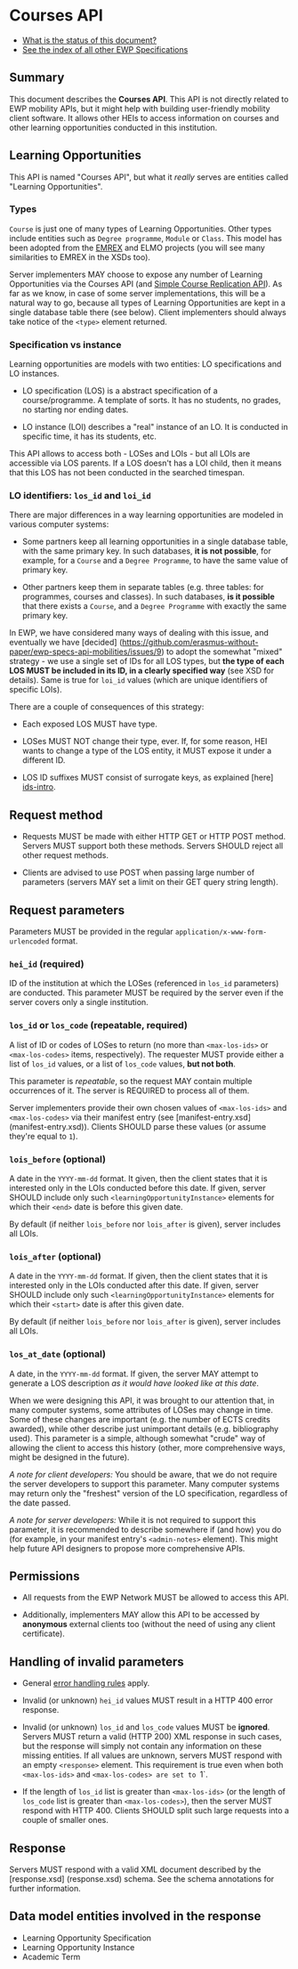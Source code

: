 Courses API
===========

* [What is the status of this document?][statuses]
* [See the index of all other EWP Specifications][develhub]


Summary
-------

This document describes the **Courses API**. This API is not directly related
to EWP mobility APIs, but it might help with building user-friendly mobility
client software. It allows other HEIs to access information on courses and
other learning opportunities conducted in this institution.


Learning Opportunities
----------------------

This API is named "Courses API", but what it *really* serves are entities
called "Learning Opportunities".

### Types

`Course` is just one of many types of Learning Opportunities. Other types
include entities such as `Degree programme`, `Module` or `Class`. This model
has been adopted from the [EMREX][emrex] and ELMO projects (you will see many
similarities to EMREX in the XSDs too).

Server implementers MAY choose to expose any number of Learning Opportunities
via the Courses API (and [Simple Course Replication API][replication-api]). As
far as we know, in case of some server implementations, this will be a natural
way to go, because all types of Learning Opportunities are kept in a single
database table there (see below). Client implementers should always take notice
of the `<type>` element returned.


### Specification vs instance

Learning opportunities are models with two entities: LO specifications and LO
instances.

 * LO specification (LOS) is a abstract specification of a course/programme. A
   template of sorts. It has no students, no grades, no starting nor ending
   dates.

 * LO instance (LOI) describes a "real" instance of an LO. It is conducted in
   specific time, it has its students, etc.

This API allows to access both - LOSes and LOIs - but all LOIs are accessible
via LOS parents. If a LOS doesn't has a LOI child, then it means that this LOS
has not been conducted in the searched timespan.


<a name='unique-identifiers'></a>

### LO identifiers: `los_id` and `loi_id`

There are major differences in a way learning opportunities are modeled in
various computer systems:

 * Some partners keep all learning opportunities in a single database table,
   with the same primary key. In such databases, **it is not possible**, for
   example, for a `Course` and a `Degree Programme`, to have the same value of
   primary key.

 * Other partners keep them in separate tables (e.g. three tables: for
   programmes, courses and classes). In such databases, **is it possible** that
   there exists a `Course`, and a `Degree Programme` with exactly the same
   primary key.

In EWP, we have considered many ways of dealing with this issue, and eventually
we have [decided]
(https://github.com/erasmus-without-paper/ewp-specs-api-mobilities/issues/9) to
adopt the somewhat "mixed" strategy - we use a single set of IDs for all LOS
types, but **the type of each LOS MUST be included in its ID, in a clearly
specified way** (see XSD for details). Same is true for `loi_id` values (which
are unique identifiers of specific LOIs).

There are a couple of consequences of this strategy:

 * Each exposed LOS MUST have type.

 * LOSes MUST NOT change their type, ever. If, for some reason, HEI wants to
   change a type of the LOS entity, it MUST expose it under a different ID.

 * LOS ID suffixes MUST consist of surrogate keys, as explained [here]
   [ids-intro].


Request method
--------------

 * Requests MUST be made with either HTTP GET or HTTP POST method. Servers MUST
   support both these methods. Servers SHOULD reject all other request methods.

 * Clients are advised to use POST when passing large number of parameters
   (servers MAY set a limit on their GET query string length).


Request parameters
------------------

Parameters MUST be provided in the regular `application/x-www-form-urlencoded`
format.


### `hei_id` (required)

ID of the institution at which the LOSes (referenced in `los_id` parameters)
are conducted. This parameter MUST be required by the server even if the server
covers only a single institution.


### `los_id` or `los_code` (repeatable, required)

A list of ID or codes of LOSes to return (no more than `<max-los-ids>` or
`<max-los-codes>` items, respectively). The requester MUST provide either a
list of `los_id` values, or a list of `los_code` values, **but not both**.

This parameter is *repeatable*, so the request MAY contain multiple occurrences
of it. The server is REQUIRED to process all of them.

Server implementers provide their own chosen values of `<max-los-ids>` and
`<max-los-codes>` via their manifest entry (see [manifest-entry.xsd]
(manifest-entry.xsd)). Clients SHOULD parse these values (or assume they're
equal to `1`).


### `lois_before` (optional)

A date in the `YYYY-mm-dd` format. It given, then the client states that it is
interested only in the LOIs conducted before this date. If given, server SHOULD
include only such `<learningOpportunityInstance>` elements for which their
`<end>` date is before this given date.

By default (if neither `lois_before` nor `lois_after` is given), server
includes all LOIs.


### `lois_after` (optional)

A date in the `YYYY-mm-dd` format. If given, then the client states that it is
interested only in the LOIs conducted after this date. If given, server SHOULD
include only such `<learningOpportunityInstance>` elements for which their
`<start>` date is after this given date.

By default (if neither `lois_before` nor `lois_after` is given), server
includes all LOIs.


### `los_at_date` (optional)

A date, in the `YYYY-mm-dd` format. If given, the server MAY attempt to
generate a LOS description *as it would have looked like at this date*.

When we were designing this API, it was brought to our attention that, in many
computer systems, some attributes of LOSes may change in time. Some of these
changes are important (e.g. the number of ECTS credits awarded), while other
describe just unimportant details (e.g. bibliography used). This parameter is
a simple, although somewhat "crude" way of allowing the client to access this
history (other, more comprehensive ways, might be designed in the future).

*A note for client developers:* You should be aware, that we do not require the
server developers to support this parameter. Many computer systems may return
only the "freshest" version of the LO specification, regardless of the date
passed.

*A note for server developers:* While it is not required to support this
parameter, it is recommended to describe somewhere if (and how) you do (for
example, in your manifest entry's `<admin-notes>` element). This might help
future API designers to propose more comprehensive APIs.


Permissions
-----------

 * All requests from the EWP Network MUST be allowed to access this API.

 * Additionally, implementers MAY allow this API to be accessed by
   **anonymous** external clients too (without the need of using any client
   certificate).


Handling of invalid parameters
------------------------------

 * General [error handling rules][error-handling] apply.

 * Invalid (or unknown) `hei_id` values MUST result in a HTTP 400 error
   response.

 * Invalid (or unknown) `los_id` and `los_code` values MUST be **ignored**.
   Servers MUST return a valid (HTTP 200) XML response in such cases, but the
   response will simply not contain any information on these missing entities.
   If all values are unknown, servers MUST respond with an empty `<response>`
   element. This requirement is true even when both `<max-los-ids>` and
   `<max-los-codes> are set to `1`.

 * If the length of `los_id` list is greater than `<max-los-ids>` (or the
   length of `los_code` list is greater than `<max-los-codes>`), then the
   server MUST respond with HTTP 400. Clients SHOULD split such large requests
   into a couple of smaller ones.


Response
--------

Servers MUST respond with a valid XML document described by the [response.xsd]
(response.xsd) schema. See the schema annotations for further information.


Data model entities involved in the response
--------------------------------------------

 * Learning Opportunity Specification
 * Learning Opportunity Instance
 * Academic Term


[develhub]: http://developers.erasmuswithoutpaper.eu/
[statuses]: https://github.com/erasmus-without-paper/ewp-specs-management#statuses
[registry-spec]: https://github.com/erasmus-without-paper/ewp-specs-api-registry
[discovery-api]: https://github.com/erasmus-without-paper/ewp-specs-api-discovery
[echo]: https://github.com/erasmus-without-paper/ewp-specs-api-echo
[error-handling]: https://github.com/erasmus-without-paper/ewp-specs-architecture#error-handling
[institutions-api]: https://github.com/erasmus-without-paper/ewp-specs-api-institutions
[replication-api]: https://github.com/erasmus-without-paper/ewp-specs-api-course-replication
[emrex]: http://emrex.eu/
[ids-intro]: https://github.com/erasmus-without-paper/ewp-specs-architecture#ids

